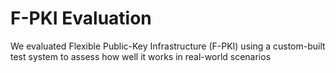 # F-PKI Evaluation
We evaluated Flexible Public-Key Infrastructure (F-PKI) using a custom-built test system to assess how well it works in real-world scenarios
